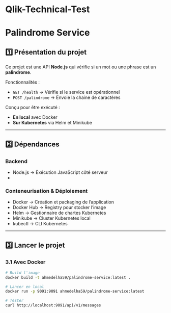 # Qlik-Technical-Test

# Palindrome Service

## 1️⃣ Présentation du projet
Ce projet est une API **Node.js** qui vérifie si un mot ou une phrase est un **palindrome**.  

Fonctionnalités :  
- `GET /health` → Vérifie si le service est opérationnel  
- `POST /palindrome` → Envoie la chaine de caractères

Conçu pour être exécuté :  
- **En local** avec Docker  
- **Sur Kubernetes** via Helm et Minikube  

---

## 2️⃣ Dépendances
### Backend
- Node.js → Exécution JavaScript côté serveur
- 
### Conteneurisation & Déploiement
- Docker → Création et packaging de l’application  
- Docker Hub → Registry pour stocker l’image  
- Helm → Gestionnaire de chartes Kubernetes  
- Minikube → Cluster Kubernetes local  
- kubectl → CLI Kubernetes  

---

## 3️⃣ Lancer le projet

### 3.1 Avec Docker
```bash
# Build l'image
docker build -t ahmedelha59/palindrome-service:latest .

# Lancer en local
docker run -p 9091:9091 ahmedelha59/palindrome-service:latest

# Tester
curl http://localhost:9091/api/v1/messages
